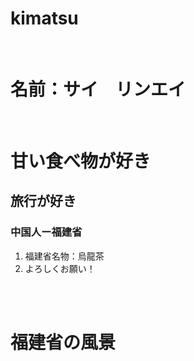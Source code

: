 # kimatsu
<!DOCTYPE html>
<html lang="ja">
<head>
<title>hello</title>
</head>
<body>
  <!--文字の大きさの練習-->
<br>
<h1>名前：サイ　リンエイ</h1>
<br>
<h1>甘い食べ物が好き</h1>
  <h2>旅行が好き</h2>
  <h3>中国人ー福建省</h3>
  <ol>
      <li>福建省名物：烏龍茶</li>
      <li>よろしくお願い！</li>
  </ol>
  <br>
  <br>
  <h1>福建省の風景</h1>
 